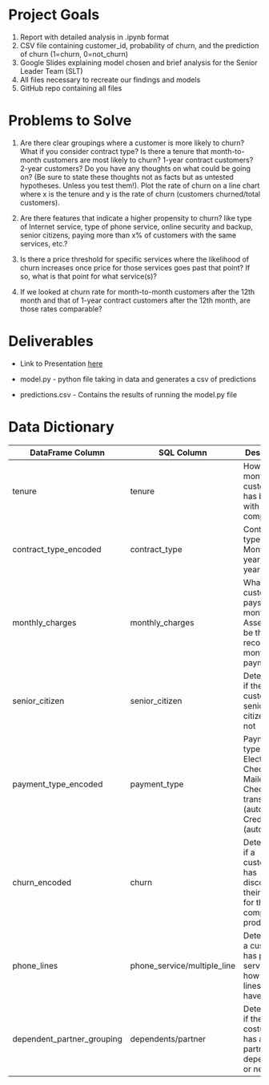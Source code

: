 # Project Goals

1. Report with detailed analysis in .ipynb format
2. CSV file containing customer_id, probability of churn, and the prediction of churn (1=churn, 0=not_churn)
3. Google Slides explaining model chosen and brief analysis for the Senior Leader Team (SLT)
4. All files necessary to recreate our findings and models
5. GitHub repo containing all files

# Problems to Solve
1. Are there clear groupings where a customer is more likely to churn? What if you consider contract type? Is there a tenure that month-to-month customers are most likely to churn? 1-year contract customers? 2-year customers? Do you have any thoughts on what could be going on? (Be sure to state these thoughts not as facts but as untested hypotheses. Unless you test them!). Plot the rate of churn on a line chart where x is the tenure and y is the rate of churn (customers churned/total customers).

2. Are there features that indicate a higher propensity to churn? like type of Internet service, type of phone service, online security and backup, senior citizens, paying more than x% of customers with the same services, etc.?

3. Is there a price threshold for specific services where the likelihood of churn increases once price for those services goes past that point? If so, what is that point for what service(s)?

4. If we looked at churn rate for month-to-month customers after the 12th month and that of 1-year contract customers after the 12th month, are those rates comparable?

# Deliverables 
* Link to Presentation [here](https://docs.google.com/presentation/d/1_ox9z4ZivH6vF1zdNttJ3oWlPMXx75xsreFynchkl08/edit?usp=sharing)

* model.py - python file taking in data and generates a csv of predictions

* predictions.csv - Contains the results of running the model.py file

# Data Dictionary
| DataFrame Column           | SQL Column                  | Description                                                                                        |
|----------------------------|-----------------------------|----------------------------------------------------------------------------------------------------|
| tenure                     | tenure                      | How long (in months) a customer has been with the company                                          |
| contract_type_encoded      | contract_type               | Contract types: Monthly, 1 year, 2 years                                                           |
| monthly_charges            | monthly_charges             | What the customer pays monthly. Assessed to be the last recorded month's payment                   |
| senior_citizen             | senior_citizen              | Determines if the customer a senior citizen or not                                                 |
| payment_type_encoded       | payment_type                |  Payment types: Electronic Check, Mailed Check, Bank transfer (automatic), Credit card (automatic) |
| churn_encoded              | churn                       | Determines if a customer has discontinued their service for the company's product                  |
| phone_lines                | phone_service/multiple_line | Determine is a customer has phone service, and how many lines they have                            |
| dependent_partner_grouping | dependents/partner          | Determines if the costumer has a partner, dependents, or neither                                   |